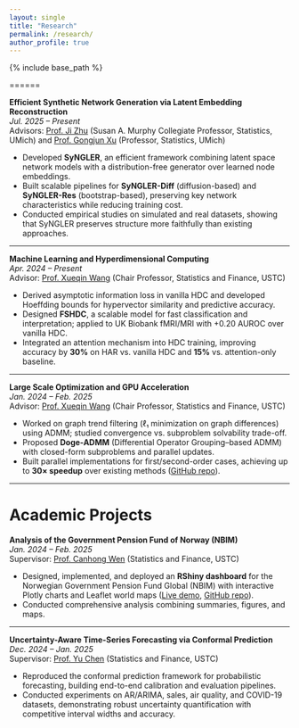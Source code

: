 ```yaml
---
layout: single
title: "Research"
permalink: /research/
author_profile: true
---
```


{% include base_path %}

======

**Efficient Synthetic Network Generation via Latent Embedding Reconstruction**  
*Jul. 2025 – Present*  
Advisors: [Prof. Ji Zhu](https://dept.stat.lsa.umich.edu/~jizhu/) (Susan A. Murphy Collegiate Professor, Statistics, UMich) and [Prof. Gongjun Xu](https://lsa.umich.edu/stats/people/faculty/GongjunXu.html) (Professor, Statistics, UMich)

- Developed **SyNGLER**, an efficient framework combining latent space network models with a distribution-free generator over learned node embeddings.  
- Built scalable pipelines for **SyNGLER-Diff** (diffusion-based) and **SyNGLER-Res** (bootstrap-based), preserving key network characteristics while reducing training cost.  
- Conducted empirical studies on simulated and real datasets, showing that SyNGLER preserves structure more faithfully than existing approaches.

---

**Machine Learning and Hyperdimensional Computing**  
*Apr. 2024 – Present*  
Advisor: [Prof. Xueqin Wang](https://bs.ustc.edu.cn/english/profile-650.html) (Chair Professor, Statistics and Finance, USTC)

- Derived asymptotic information loss in vanilla HDC and developed Hoeffding bounds for hypervector similarity and predictive accuracy.  
- Designed **FSHDC**, a scalable model for fast classification and interpretation; applied to UK Biobank fMRI/MRI with +0.20 AUROC over vanilla HDC.  
- Integrated an attention mechanism into HDC training, improving accuracy by **30%** on HAR vs. vanilla HDC and **15%** vs. attention-only baseline.

---

**Large Scale Optimization and GPU Acceleration**  
*Jan. 2024 – Feb. 2025*  
Advisor: [Prof. Xueqin Wang](https://bs.ustc.edu.cn/english/profile-650.html) (Chair Professor, Statistics and Finance, USTC)

- Worked on graph trend filtering (ℓ₁ minimization on graph differences) using ADMM; studied convergence vs. subproblem solvability trade-off.  
- Proposed **Doge-ADMM** (Differential Operator Grouping–based ADMM) with closed-form subproblems and parallel updates.  
- Built parallel implementations for first/second-order cases, achieving up to **30× speedup** over existing methods ([GitHub repo](https://github.com/byn1002/Doge-ADMM)).

---

Academic Projects
======

**Analysis of the Government Pension Fund of Norway (NBIM)**  
*Jan. 2024 – Feb. 2025*  
Supervisor: [Prof. Canhong Wen](https://bs.ustc.edu.cn/english/profile-352.html) (Statistics and Finance, USTC)

- Designed, implemented, and deployed an **RShiny dashboard** for the Norwegian Government Pension Fund Global (NBIM) with interactive Plotly charts and Leaflet world maps ([Live demo](https://byn1002.shinyapps.io/nbim/), [GitHub repo](https://github.com/byn1002/nbim)).  
- Conducted comprehensive analysis combining summaries, figures, and maps.

---

**Uncertainty-Aware Time-Series Forecasting via Conformal Prediction**  
*Dec. 2024 – Jan. 2025*  
Supervisor: [Prof. Yu Chen](http://staff.ustc.edu.cn/~cyu/) (Statistics and Finance, USTC)

- Reproduced the conformal prediction framework for probabilistic forecasting, building end-to-end calibration and evaluation pipelines.  
- Conducted experiments on AR/ARIMA, sales, air quality, and COVID-19 datasets, demonstrating robust uncertainty quantification with competitive interval widths and accuracy.

